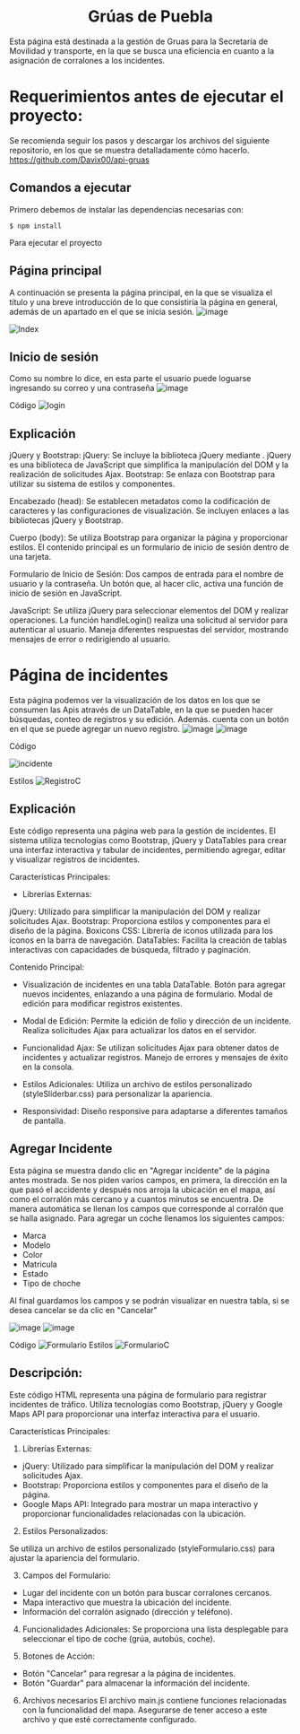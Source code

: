 <h1 align="center"> Grúas de Puebla </h1>

Esta página está destinada a la gestión de Gruas para la Secretaría de Movilidad y transporte, en la que se busca una eficiencia en cuanto a  la asignación de corralones a los incidentes.

# Requerimientos antes de ejecutar el proyecto:
Se recomienda seguir los pasos y descargar los archivos del siguiente repositorio, en los que se muestra detalladamente cómo hacerlo.
https://github.com/Davix00/api-gruas
## Comandos a ejecutar
Primero debemos de instalar las dependencias necesarias con:

    $ npm install
Para ejecutar el proyecto

    

## Página principal
A continuación se presenta la página principal, en la que se visualiza el título y una breve introducción de lo que consistiría la página en general, además de un apartado en el que se inicia sesión.
![image](https://github.com/Perla1802/GruassPueblaF/assets/59744172/50f96e86-cfd4-4c73-b3e9-961d02b7f805)

![Index](https://github.com/Perla1802/GruassPueblaF/assets/59744172/a0120bf0-ab9d-40d6-9507-0a9bc1f59674)

## Inicio de sesión
Como su nombre lo dice, en esta parte el usuario puede loguarse ingresando su correo y una contraseña
![image](https://github.com/Perla1802/GruassPueblaF/assets/59744172/a6332e2b-e368-4457-9be7-692e8763eea4)

Código
![login](https://github.com/Perla1802/GruassPueblaF/assets/59744172/13a99e96-eb20-4a0a-9087-ec216363af00)

## Explicación
jQuery y Bootstrap:
jQuery: Se incluye la biblioteca jQuery mediante <script src="https://code.jquery.com/jquery-3.6.4.min.js"></script>. 
jQuery es una biblioteca de JavaScript que simplifica la manipulación del DOM y la realización de solicitudes Ajax.
Bootstrap: Se enlaza con Bootstrap para utilizar su sistema de estilos y componentes.

Encabezado (head): Se establecen metadatos como la codificación de caracteres y las configuraciones de visualización. Se incluyen enlaces a las bibliotecas jQuery y Bootstrap.

Cuerpo (body):
Se utiliza Bootstrap para organizar la página y proporcionar estilos.
El contenido principal es un formulario de inicio de sesión dentro de una tarjeta.

Formulario de Inicio de Sesión:
Dos campos de entrada para el nombre de usuario y la contraseña.
Un botón que, al hacer clic, activa una función de inicio de sesión en JavaScript.

JavaScript:
Se utiliza jQuery para seleccionar elementos del DOM y realizar operaciones.
La función handleLogin() realiza una solicitud al servidor para autenticar al usuario.
Maneja diferentes respuestas del servidor, mostrando mensajes de error o redirigiendo al usuario.

# Página de incidentes
Esta página podemos ver la visualización de los datos en los que se consumen las Apis através de un DataTable, en la que se pueden hacer búsquedas, conteo de registros y su edición.
Además. cuenta con un botón en el que se puede agregar un nuevo registro.
![image](https://github.com/Perla1802/GruassPueblaF/assets/59744172/ed7d2780-fd07-470e-9386-85a4602b218f)
![image](https://github.com/Perla1802/GruassPueblaF/assets/59744172/be24cf34-6062-489f-a904-08103a375c37)


Código

![incidente](https://github.com/Perla1802/GruassPueblaF/assets/59744172/cd14b59f-7dcf-4d4b-85f5-7b99595a87a2)


Estilos
![RegistroC](https://github.com/Perla1802/GruassPueblaF/assets/59744172/e1ec7037-7181-47eb-bb0a-f043ab2ef962)


## Explicación
Este código representa una página web para la gestión de incidentes. El sistema utiliza tecnologías como Bootstrap, jQuery y DataTables para crear una interfaz interactiva y tabular de incidentes, permitiendo agregar, editar y visualizar registros de incidentes.

Características Principales:

- Librerías Externas:

jQuery: Utilizado para simplificar la manipulación del DOM y realizar solicitudes Ajax.
Bootstrap: Proporciona estilos y componentes para el diseño de la página.
Boxicons CSS: Librería de iconos utilizada para los íconos en la barra de navegación.
DataTables: Facilita la creación de tablas interactivas con capacidades de búsqueda, filtrado y paginación.



Contenido Principal:

- Visualización de incidentes en una tabla DataTable.
Botón para agregar nuevos incidentes, enlazando a una página de formulario.
Modal de edición para modificar registros existentes.

- Modal de Edición:
Permite la edición de folio y dirección de un incidente.
Realiza solicitudes Ajax para actualizar los datos en el servidor.

- Funcionalidad Ajax:
Se utilizan solicitudes Ajax para obtener datos de incidentes y actualizar registros.
Manejo de errores y mensajes de éxito en la consola.

- Estilos Adicionales:
Utiliza un archivo de estilos personalizado (styleSliderbar.css) para personalizar la apariencia.

- Responsividad:
Diseño responsive para adaptarse a diferentes tamaños de pantalla.


## Agregar Incidente
Esta página se muestra dando clic en "Agregar incidente" de la página antes mostrada.
Se nos piden varios campos, en primera, la dirección en la que pasó el accidente y después nos arroja la ubicación en el mapa, así como el corralón más cercano y a cuantos minutos se encuentra.
De manera automática se llenan los campos que corresponde al corralón que se halla asignado.
Para agregar un coche llenamos los siguientes campos:
- Marca
- Modelo
- Color
- Matricula
- Estado
- Tipo de choche

Al final guardamos los campos y se podrán visualizar en nuestra tabla, si se desea cancelar se da clic en "Cancelar"

![image](https://github.com/Perla1802/GruassPueblaF/assets/59744172/4a7a7660-24c9-4954-860a-4007dcbb55b7)
![image](https://github.com/Perla1802/GruassPueblaF/assets/59744172/549241f9-83d9-4f07-886a-37b870f865de)


Código
![Formulario](https://github.com/Perla1802/GruassPueblaF/assets/59744172/2beeec00-57a9-481f-9d54-eaaf71d0b4df)
Estilos
![FormularioC](https://github.com/Perla1802/GruassPueblaF/assets/59744172/dd00a1bc-926a-42b0-9992-e3f909e37576)


## Descripción:
Este código HTML representa una página de formulario para registrar incidentes de tráfico. Utiliza tecnologías como Bootstrap, jQuery y Google Maps API para proporcionar una interfaz interactiva para el usuario.

Características Principales:

1. Librerías Externas:

- jQuery: Utilizado para simplificar la manipulación del DOM y realizar solicitudes Ajax.
- Bootstrap: Proporciona estilos y componentes para el diseño de la página.
- Google Maps API: Integrado para mostrar un mapa interactivo y proporcionar funcionalidades relacionadas con la ubicación.

2. Estilos Personalizados:

Se utiliza un archivo de estilos personalizado (styleFormulario.css) para ajustar la apariencia del formulario.

3. Campos del Formulario:
- Lugar del incidente con un botón para buscar corralones cercanos.
- Mapa interactivo que muestra la ubicación del incidente.
- Información del corralón asignado (dirección y teléfono).


4. Funcionalidades Adicionales:
Se proporciona una lista desplegable para seleccionar el tipo de coche (grúa, autobús, coche).

5. Botones de Acción:
- Botón "Cancelar" para regresar a la página de incidentes.
- Botón "Guardar" para almacenar la información del incidente.

6. Archivos necesarios
El archivo main.js contiene funciones relacionadas con la funcionalidad del mapa. Asegurarse de tener acceso a este archivo y que esté correctamente configurado.
